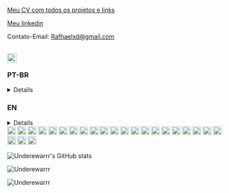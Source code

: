 [Meu CV com todos os projetos e links](https://drive.google.com/file/d/1BdIj8RFgzrDb0K6lyUAwDejYrJmn-STh/view?usp=sharing)

[Meu linkedin](https://www.linkedin.com/in/rafhael-oliveira/)

Contato-Email: Rafhaelxd@gmail.com

<br />

<a href="https://www.linkedin.com/in/rafhael-oliveira/">
  <img align="left" alt="Rafhael Oliveira LinkdeIn" width="22px" src="https://cdn.jsdelivr.net/npm/simple-icons@v3/icons/linkedin.svg" />
</a>

<br />

### PT-BR

<details>

Sou desenvolvedor Full Stack com experiência em desenvolvimento web e infraestrutura.
Trabalhei em diversos projetos pessoais. Possuo conhecimentos em programação funcional, POO, DevOps.
Tenho interesse em escalabilidade de aplicações e melhores praticas de desenvolvimento.

Apaixonado por tecnologia! Estou buscando conhecimento para me tornar um especialista na área de desenvolvimento.

Adoro contribuir e ajudar em comunidades de tecnologia, sempre busco aprender com projetos pessoais e sempre estou buscando melhorar meus métodos de desenvolver software.

Em todas minhas experiências como desenvolvedor o trabalho em equipe sempre foi o meu forte.

Entusiasta em tecnologia, busco aprender novos conceitos e aplicá-los para visualizar na prática, sempre aprendendo com os erros, evitando que os mesmos erros aconteçam novamente.

Meu Hobby : [Tibiaking.com](https://tibiaking.com/). Meu papel envolve ajudar a manter e recrutar pessoas, além de organizar os repositórios e desempenhar as tarefas relacionadas. Se você quiser saber mais sobre a organização, confira o [fórum](https://tibiaking.com/forums/topic/110837-a-evolu%C3%A7%C3%A3o-da-comunidade-reposit%C3%B3rios-no-github-para-os-t%C3%B3picos-mais-valiosos/?tab=comments#comment-571944). Lá você encontrará informações valiosas sobre a evolução da comunidade e os repositórios no GitHub. Junte-se a nós e participe dessa emocionante jornada tecnológica!
</details>

### EN

<details>


I am a Full Stack developer with experience in web development and infrastructure. I have worked on various personal projects and have knowledge in functional programming, OOP, and DevOps. I am interested in application scalability and best development practices.

Passionate about technology! I am seeking knowledge to become an expert in the field of development.

I love contributing and helping in technology communities. I always seek to learn from personal projects and continuously improve my software development methods.

Throughout my experiences as a developer, teamwork has always been my strength.

As a technology enthusiast, I strive to learn new concepts and apply them in practice. I am always learning from mistakes and avoiding them from happening again.

My Hobby:[Tibiaking.com](https://tibiaking.com/). My role involves helping to maintain and recruit people, as well as organizing repositories and performing related tasks. If you want to know more about the organization, check out the [fórum](https://tibiaking.com/forums/topic/110837-a-evolu%C3%A7%C3%A3o-da-comunidade-reposit%C3%B3rios-no-github-para-os-t%C3%B3picos-mais-valiosos/?tab=comments#comment-571944). There you will find valuable information about the community's evolution and the repositories on GitHub. Join us and be part of this exciting technological journey!
</details>
  <code><img height="20" src="https://img.shields.io/badge/typescript-%23007ACC.svg?style=for-the-badge&logo=typescript&logoColor=white" ></code>
<code><img height="20" src="https://img.shields.io/badge/JavaScript-323330?style=for-the-badge&logo=javascript&logoColor=F7DF1E" ></code>
<code><img height="20" src="https://img.shields.io/badge/Lua-2C2D72?style=for-the-badge&logo=lua&logoColor=white" alt="Lua"/></code>
<code><img height="20" src="https://img.shields.io/badge/React-20232A?style=for-the-badge&logo=react&logoColor=61DAFB"></code>
<code><img height="20" src="https://img.shields.io/badge/React_Router-CA4245?style=for-the-badge&logo=react-router&logoColor=white"></code>
<code><img height="20" src="https://img.shields.io/badge/Redux-593D88?style=for-the-badge&logo=redux&logoColor=white"></code>
<code><img height="20" src="https://img.shields.io/badge/MySQL-005C84?style=for-the-badge&logo=mysql&logoColor=white"></code>
<code><img height="20" src="https://img.shields.io/badge/GitHub-100000?style=for-the-badge&logo=github&logoColor=white"></code>
<code><img height="20" src="https://img.shields.io/badge/Node.js-339933?style=for-the-badge&logo=nodedotjs&logoColor=white"></code>
<code><img height="20" src="https://img.shields.io/badge/npm-CB3837?style=for-the-badge&logo=npm&logoColor=white"></code>
<code><img height="20" src="https://img.shields.io/badge/css3-%231572B6.svg?style=for-the-badge&logo=css3&logoColor=white"></code>
<code><img height="20" src="https://img.shields.io/badge/Cloudflare-F38020?style=for-the-badge&logo=Cloudflare&logoColor=white"></code>
<code><img height="20" src="https://img.shields.io/badge/Amazon_AWS-FF9900?style=for-the-badge&logo=amazonaws&logoColor=white"></code>
<code><img height="20" src="https://img.shields.io/badge/Digital_Ocean-0080FF?style=for-the-badge&logo=DigitalOcean&logoColor=white"></code>
<code><img height="20" src="https://img.shields.io/badge/Google_Cloud-4285F4?style=for-the-badge&logo=google-cloud&logoColor=white"></code>
<code><img height="20" src="https://img.shields.io/badge/SQLite-07405E?style=for-the-badge&logo=sqlite&logoColor=white"></code>
<code><img height="20" src="https://img.shields.io/badge/Apache-D22128?style=for-the-badge&logo=Apache&logoColor=white"></code>
<code><img height="20" src="https://img.shields.io/badge/Cypress-17202C?style=for-the-badge&logo=cypress&logoColor=white"></code>
<code><img height="20" src="https://img.shields.io/badge/Docker-2CA5E0?style=for-the-badge&logo=docker&logoColor=white"></code>
<code><img height="20" src="https://img.shields.io/badge/JWT-000000?style=for-the-badge&logo=JSON%20web%20tokens&logoColor=white"></code>
<code><img height="20" src="https://img.shields.io/badge/eslint-3A33D1?style=for-the-badge&logo=eslint&logoColor=white"></code>
<code><img height="20" src="https://img.shields.io/badge/Sequelize-52B0E7?style=for-the-badge&logo=Sequelize&logoColor=white"></code>
<code><img height="20" src="https://img.shields.io/badge/Linux-FCC624?style=for-the-badge&logo=linux&logoColor=black"></code>
<code><img height="20" src="https://img.shields.io/badge/tailwindcss-%2338B2AC.svg?style=for-the-badge&logo=tailwind-css&logoColor=white"></code>

![Underewarrr's GitHub stats](https://github-readme-stats-git-masterrstaa-rickstaa.vercel.app/api?username=Underewarrr&show_icons=true&count_private=true)

<img align="center" src="https://github-readme-stats-git-masterrstaa-rickstaa.vercel.app/api/top-langs/?username=Underewarrr&layout=compact&theme=graywhite&title_color=268bd2" alt="Underewarrr"/>
<br>
<p align="left"> <img src="https://komarev.com/ghpvc/?username=Underewarrr" alt="Underewarrr"/> </p>

